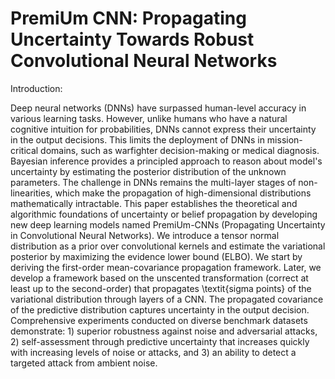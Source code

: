 # PremiUm CNN: Propagating Uncertainty Towards Robust Convolutional Neural Networks

Introduction: 

Deep neural networks (DNNs) have surpassed human-level accuracy in various learning tasks. However, unlike humans who have a natural cognitive intuition for probabilities, DNNs cannot express their uncertainty in the output decisions. This limits the deployment of DNNs in mission-critical domains, such as warfighter decision-making or medical diagnosis.
Bayesian inference provides a principled approach to reason about model's uncertainty by estimating the posterior distribution of the unknown parameters. The challenge in DNNs remains the multi-layer stages of non-linearities, which make the propagation of high-dimensional distributions mathematically intractable. This paper establishes the theoretical and algorithmic foundations of uncertainty or belief propagation by developing new deep learning models named PremiUm-CNNs (Propagating Uncertainty in Convolutional Neural Networks). 
We introduce a tensor normal distribution as a prior over convolutional kernels and estimate the variational posterior by maximizing the evidence lower bound (ELBO). 
We start by deriving the first-order mean-covariance propagation framework. Later, we develop a framework based on the unscented transformation (correct at least up to the second-order) that propagates \textit{sigma points} of the variational distribution through layers of a CNN. The propagated covariance of the predictive distribution captures uncertainty in the output decision. Comprehensive experiments conducted on diverse benchmark datasets demonstrate: 1) superior robustness against noise and adversarial attacks, 2) self-assessment through predictive uncertainty that increases quickly with increasing levels of noise or attacks, and 3) an ability to detect a targeted attack from ambient noise.



